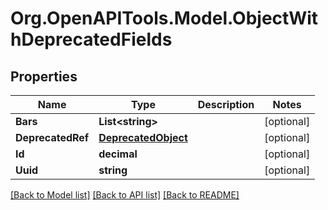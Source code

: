 # Org.OpenAPITools.Model.ObjectWithDeprecatedFields

## Properties

Name | Type | Description | Notes
------------ | ------------- | ------------- | -------------
**Bars** | **List&lt;string&gt;** |  | [optional] 
**DeprecatedRef** | [**DeprecatedObject**](DeprecatedObject.md) |  | [optional] 
**Id** | **decimal** |  | [optional] 
**Uuid** | **string** |  | [optional] 

[[Back to Model list]](../../README.md#documentation-for-models) [[Back to API list]](../../README.md#documentation-for-api-endpoints) [[Back to README]](../../README.md)


